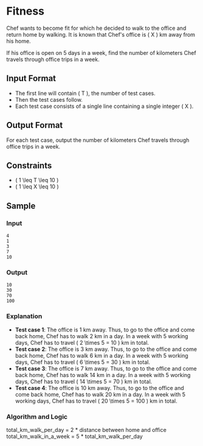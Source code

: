 # Fitness

Chef wants to become fit for which he decided to walk to the office and return home by walking. It is known that Chef's office is \( X \) km away from his home.

If his office is open on 5 days in a week, find the number of kilometers Chef travels through office trips in a week.

## Input Format
- The first line will contain \( T \), the number of test cases.
- Then the test cases follow.
- Each test case consists of a single line containing a single integer \( X \).

## Output Format
For each test case, output the number of kilometers Chef travels through office trips in a week.

## Constraints
- \( 1 \leq T \leq 10 \)
- \( 1 \leq X \leq 10 \)

## Sample

### Input
    4
    1
    3
    7
    10

### Output
    10
    30
    70
    100

### Explanation
- **Test case 1**: The office is 1 km away. Thus, to go to the office and come back home, Chef has to walk 2 km in a day. In a week with 5 working days, Chef has to travel \( 2 \times 5 = 10 \) km in total.
- **Test case 2**: The office is 3 km away. Thus, to go to the office and come back home, Chef has to walk 6 km in a day. In a week with 5 working days, Chef has to travel \( 6 \times 5 = 30 \) km in total.
- **Test case 3**: The office is 7 km away. Thus, to go to the office and come back home, Chef has to walk 14 km in a day. In a week with 5 working days, Chef has to travel \( 14 \times 5 = 70 \) km in total.
- **Test case 4**: The office is 10 km away. Thus, to go to the office and come back home, Chef has to walk 20 km in a day. In a week with 5 working days, Chef has to travel \( 20 \times 5 = 100 \) km in total.

### Algorithm and Logic

total_km_walk_per_day = 2 * distance between home and office
total_km_walk_in_a_week = 5 * total_km_walk_per_day